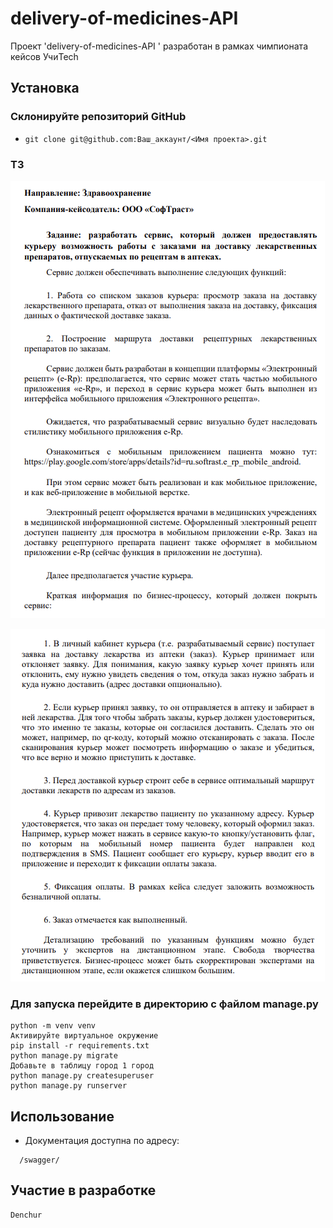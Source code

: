 # delivery-of-medicines-API

Проект 'delivery-of-medicines-API
' разработан в рамках чимпионата кейсов УчиTech
## Установка

### Cклонируйте репозиторий GitHub
- `git clone git@github.com:Ваш_аккаунт/<Имя проекта>.git`

### ТЗ
![alt text](tz1.png)

![alt text](tz2.png)

### Для запуска перейдите в директорию с файлом manage.py
```
python -m venv venv
Активируйте виртуальное окружение
pip install -r requirements.txt
python manage.py migrate
Добавьте в таблицу город 1 город
python manage.py createsuperuser
python manage.py runserver
```

## Использование
- Документация доступна по адресу:
```
  /swagger/
```

## Участие в разработке
    Denchur
